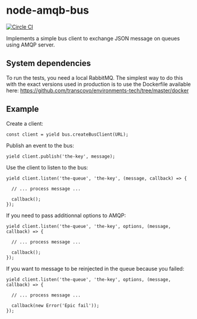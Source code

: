 node-amqb-bus
=====

[![Circle CI](https://circleci.com/gh/transcovo/node-amqp-bus.svg?style=svg&circle-token=d04f02ca161763cc56759f82e20e26fc69385307)](https://circleci.com/gh/transcovo/node-amqp-bus/tree/master)


Implements a simple bus client to exchange JSON message on queues using AMQP server.

## System dependencies

To run the tests, you need a local RabbitMQ. The simplest way to do this with the 
exact versions used in production is to use the Dockerfile available here: https://github.com/transcovo/environments-tech/tree/master/docker

## Example

Create a client:

    const client = yield bus.createBusClient(URL);

Publish an event to the bus:

    yield client.publish('the-key', message);

Use the client to listen to the bus:

    yield client.listen('the-queue', 'the-key', (message, callback) => {
    
      // ... process message ...

      callback();
    });

If you need to pass additionnal options to AMQP:

    yield client.listen('the-queue', 'the-key', options, (message, callback) => {
    
      // ... process message ...

      callback();
    });

If you want to message to be reinjected in the queue because you failed:

    yield client.listen('the-queue', 'the-key', options, (message, callback) => {
    
      // ... process message ...

      callback(new Error('Epic fail'));
    });

